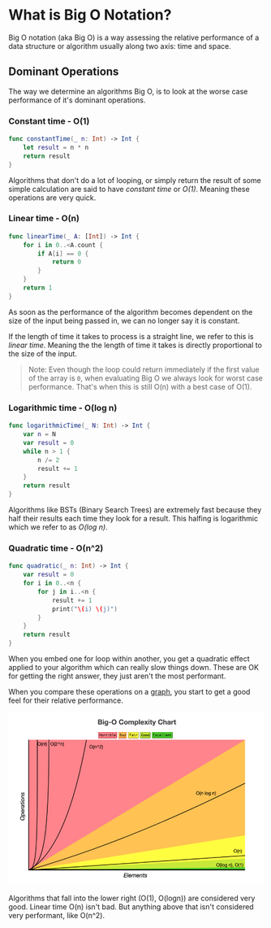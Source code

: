 # What is Big O Notation?

Big O notation (aka Big O) is a way assessing the relative performance of a data structure or algorithm usually along two axis: time and space.

## Dominant Operations

The way we determine an algorithms Big O, is to look at the worse case performance of it's dominant operations.

### Constant time - O(1)

```swift
func constantTime(_ n: Int) -> Int {
    let result = n * n
    return result
}
```

Algorithms that don't do a lot of looping, or simply return the result of some simple calculation are said to have *constant time* or *O(1)*. Meaning these operations are very quick. 

### Linear time - O(n)

```swift
func linearTime(_ A: [Int]) -> Int {
    for i in 0..<A.count {
        if A[i] == 0 {
            return 0
        }
    }
    return 1
}
```

As soon as the performance of the algorithm becomes dependent on the size of the input being passed in, we can no longer say it is constant.

If the length of time it takes to process is a straight line, we refer to this is *linear time*. Meaning the the length of time it takes is directly proportional to the size of the input.

> Note: Even though the loop could return immediately if the first value of the array is `0`, when evaluating Big O we always look for worst case performance. That's when this is still O(n) with a best case of O(1).

### Logarithmic time - O(log n)

```swift
func logarithmicTime(_ N: Int) -> Int {
    var n = N
    var result = 0
    while n > 1 {
        n /= 2
        result += 1
    }
    return result
}
```

Algorithms like BSTs (Binary Search Trees) are extremely fast because they half their results each time they look for a result. This halfing is logarithmic which we refer to as *O(log n)*.

### Quadratic time - O(n^2)

```swift
func quadratic(_ n: Int) -> Int {
    var result = 0
    for i in 0..<n {
        for j in i..<n {
            result += 1
            print("\(i) \(j)")
        }
    }
    return result
}
```

When you embed one for loop within another, you get a quadratic effect applied to your algorithm which can really slow things down. These are OK for getting the right answer, they just aren't the most performant.

When you compare these operations on a [graph](https://www.bigocheatsheet.com/), you start to get a good feel for their relative performance.

![](images/cheat.png)

Algorithms that fall into the lower right (O(1), O(logn)) are considered very good. Linear time O(n) isn't bad. But anything above that isn't considered very performant, like O(n^2).




